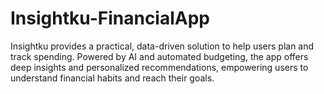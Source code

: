 # Insightku-FinancialApp
Insightku provides a practical, data-driven solution to help users plan and track spending. Powered by AI and automated budgeting, the app offers deep insights and personalized recommendations, empowering users to understand financial habits and reach their goals.
